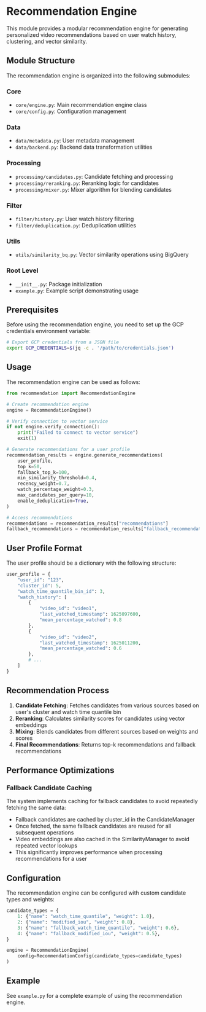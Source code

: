 # Recommendation Engine

This module provides a modular recommendation engine for generating personalized video recommendations based on user watch history, clustering, and vector similarity.

## Module Structure

The recommendation engine is organized into the following submodules:

### Core
- `core/engine.py`: Main recommendation engine class
- `core/config.py`: Configuration management

### Data
- `data/metadata.py`: User metadata management
- `data/backend.py`: Backend data transformation utilities

### Processing
- `processing/candidates.py`: Candidate fetching and processing
- `processing/reranking.py`: Reranking logic for candidates
- `processing/mixer.py`: Mixer algorithm for blending candidates

### Filter
- `filter/history.py`: User watch history filtering
- `filter/deduplication.py`: Deduplication utilities

### Utils
- `utils/similarity_bq.py`: Vector similarity operations using BigQuery

### Root Level
- `__init__.py`: Package initialization
- `example.py`: Example script demonstrating usage

## Prerequisites

Before using the recommendation engine, you need to set up the GCP credentials environment variable:

```bash
# Export GCP credentials from a JSON file
export GCP_CREDENTIALS=$(jq -c . '/path/to/credentials.json')
```

## Usage

The recommendation engine can be used as follows:

```python
from recommendation import RecommendationEngine

# Create recommendation engine
engine = RecommendationEngine()

# Verify connection to vector service
if not engine.verify_connection():
    print("Failed to connect to vector service")
    exit(1)

# Generate recommendations for a user profile
recommendation_results = engine.generate_recommendations(
    user_profile,
    top_k=50,
    fallback_top_k=100,
    min_similarity_threshold=0.4,
    recency_weight=0.7,
    watch_percentage_weight=0.3,
    max_candidates_per_query=10,
    enable_deduplication=True,
)

# Access recommendations
recommendations = recommendation_results["recommendations"]
fallback_recommendations = recommendation_results["fallback_recommendations"]
```

## User Profile Format

The user profile should be a dictionary with the following structure:

```python
user_profile = {
    "user_id": "123",
    "cluster_id": 5,
    "watch_time_quantile_bin_id": 3,
    "watch_history": [
        {
            "video_id": "video1",
            "last_watched_timestamp": 1625097600,
            "mean_percentage_watched": 0.8
        },
        {
            "video_id": "video2",
            "last_watched_timestamp": 1625011200,
            "mean_percentage_watched": 0.6
        },
        # ...
    ]
}
```

## Recommendation Process

1. **Candidate Fetching**: Fetches candidates from various sources based on user's cluster and watch time quantile bin
2. **Reranking**: Calculates similarity scores for candidates using vector embeddings
3. **Mixing**: Blends candidates from different sources based on weights and scores
4. **Final Recommendations**: Returns top-k recommendations and fallback recommendations

## Performance Optimizations

### Fallback Candidate Caching

The system implements caching for fallback candidates to avoid repeatedly fetching the same data:

- Fallback candidates are cached by cluster_id in the CandidateManager
- Once fetched, the same fallback candidates are reused for all subsequent operations
- Video embeddings are also cached in the SimilarityManager to avoid repeated vector lookups
- This significantly improves performance when processing recommendations for a user

## Configuration

The recommendation engine can be configured with custom candidate types and weights:

```python
candidate_types = {
    1: {"name": "watch_time_quantile", "weight": 1.0},
    2: {"name": "modified_iou", "weight": 0.8},
    3: {"name": "fallback_watch_time_quantile", "weight": 0.6},
    4: {"name": "fallback_modified_iou", "weight": 0.5},
}

engine = RecommendationEngine(
    config=RecommendationConfig(candidate_types=candidate_types)
)
```

## Example

See `example.py` for a complete example of using the recommendation engine.